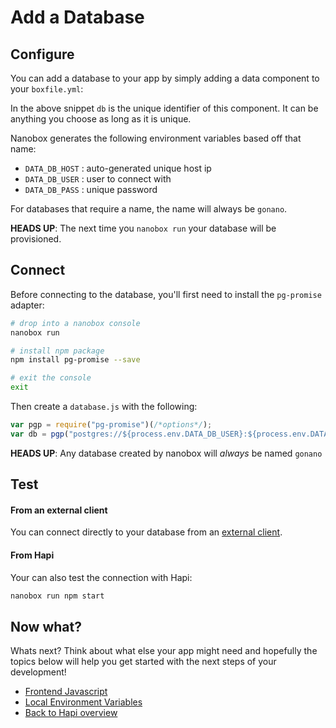 # Add a Database

## Configure
You can add a database to your app by simply adding a data component to your `boxfile.yml`:

<div class="meta" data-class="snippet" data-optional-components="postgres,mysql,mongo,rethinkdb" ></div>

In the above snippet `db` is the unique identifier of this component. It can be anything you choose as long as it is unique.

Nanobox generates the following environment variables based off that name:

* `DATA_DB_HOST` : auto-generated unique host ip
* `DATA_DB_USER` : user to connect with
* `DATA_DB_PASS` : unique password

For databases that require a name, the name will always be `gonano`.

**HEADS UP**: The next time you `nanobox run` your database will be provisioned.

## Connect
Before connecting to the database, you'll first need to install the `pg-promise` adapter:

```bash
# drop into a nanobox console
nanobox run

# install npm package
npm install pg-promise --save

# exit the console
exit
```

Then create a `database.js` with the following:

```javascript
var pgp = require("pg-promise")(/*options*/);
var db = pgp("postgres://${process.env.DATA_DB_USER}:${process.env.DATA_DB_PASS}@${process.env.DATA_DB_HOST}/gonano");
```

**HEADS UP**: Any database created by nanobox will *always* be named `gonano`

## Test

#### From an external client
You can connect directly to your database from an <a href="https://docs.nanobox.io/data-management/managing-local-data/" target="\_blank">external client</a>.

#### From Hapi
Your can also test the connection with Hapi:

```bash
nanobox run npm start
```

## Now what?
Whats next? Think about what else your app might need and hopefully the topics below will help you get started with the next steps of your development!

* [Frontend Javascript](/nodejs/hapi/frontend-javascript)
* [Local Environment Variables](/nodejs/hapi/local-evars)
* [Back to Hapi overview](/nodejs/hapi)
